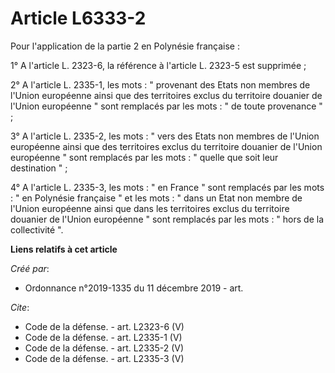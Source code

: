 # Article L6333-2

Pour l'application de la partie 2 en Polynésie française : 

1° A l'article L. 2323-6, la référence à l'article L. 2323-5 est supprimée ; 

2° A l'article L. 2335-1, les mots : " provenant des Etats non membres de l'Union européenne ainsi que des territoires exclus
du territoire douanier de l'Union européenne " sont remplacés par les mots : " de toute provenance " ; 

3° A l'article L. 2335-2, les mots : " vers des Etats non membres de l'Union européenne ainsi que des territoires exclus du
territoire douanier de l'Union européenne " sont remplacés par les mots : " quelle que soit leur destination " ; 

4° A l'article L. 2335-3, les mots : " en France " sont remplacés par les mots : " en Polynésie française " et les mots : "
dans un Etat non membre de l'Union européenne ainsi que dans les territoires exclus du territoire douanier de l'Union
européenne " sont remplacés par les mots : " hors de la collectivité ".

**Liens relatifs à cet article**

_Créé par_:

  - Ordonnance n°2019-1335 du 11 décembre 2019 - art.

_Cite_:

  - Code de la défense. - art. L2323-6 (V)
  - Code de la défense. - art. L2335-1 (V)
  - Code de la défense. - art. L2335-2 (V)
  - Code de la défense. - art. L2335-3 (V)
